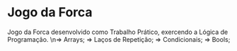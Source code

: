 # Jogo da Forca

Jogo da Forca desenvolvido como Trabalho Prático, exercendo a Lógica de Programação.
\n=> Arrays;
=> Laços de Repetição;
=> Condicionais;
=> Bools;